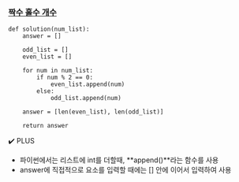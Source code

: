 ### [짝수 홀수 개수](https://school.programmers.co.kr/learn/courses/30/lessons/120824)

```
def solution(num_list):
    answer = []
    
    odd_list = []
    even_list = []
    
    for num in num_list:
        if num % 2 == 0:
            even_list.append(num)
        else:
            odd_list.append(num)
    
    answer = [len(even_list), len(odd_list)]
    
    return answer
```

✔️ PLUS

- 파이썬에서는 리스트에 int를 더할때, **append()**라는 함수를 사용
- answer에 직접적으로 요소를 입력할 때에는 [] 안에 이어서 입력하여 사용
